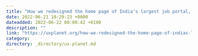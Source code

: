 ```yaml
---
title: "How we redesigned the home page of India’s largest job portal, Naukri.com"
date: 2022-06-21 10:29:23 +0000
dateadded: 2022-06-22 00:00:42 +0100
description: ""
link: "https://uxplanet.org/how-we-redesigned-the-home-page-of-indias-largest-job-portal-naukri-com-d4e746b5221b?source=rss----819cc2aaeee0---4"
category:
directory: _directory/ux-planet.md
---
```

